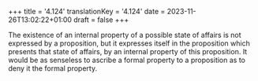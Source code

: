 +++
title = '4.124'
translationKey = '4.124'
date = 2023-11-26T13:02:22+01:00
draft = false
+++

The existence of an internal property of a possible state of affairs is not expressed by a proposition, but it expresses itself in the proposition which presents that state of affairs, by an internal property of this proposition.
It would be as senseless to ascribe a formal property to a proposition as to deny it the formal property.
